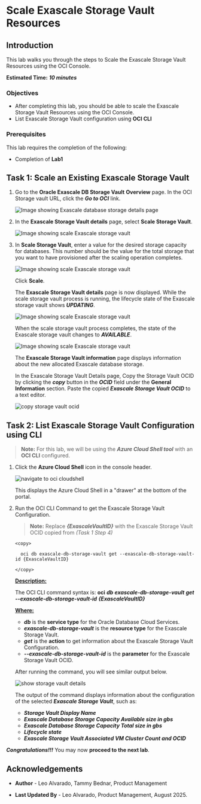 


# Scale Exascale Storage Vault Resources


## Introduction

This lab walks you through the steps to Scale the Exascale Storage Vault Resources using the OCI Console.

**Estimated Time:** ***10 minutes***


### Objectives

-   After completing this lab, you should be able to scale the Exascale Storage Vault Resources using the OCI Console.
-   List Exascale Storage Vault configuration using **OCI CLI**


### Prerequisites

This lab requires the completion of the following:

* Completion of **Lab1**


## Task 1: Scale an Existing Exascale Storage Vault

1. Go to the **Oracle Exascale DB Storage Vault** **Overview** page. In the OCI Storage vault URL, click the ***Go to OCI*** link. 

   ![Image showing Exascale database storage details page](./images/azure-storage-vault-go-to-oci.png "Image showing Exascale database storage details page")

2. In the **Exascale Storage Vault details** page, select **Scale Storage Vault**.

   ![Image showing scale Exascale storage vault](./images/scale-storage-vault.png "Image showing scale storage vault")

3. In **Scale Storage Vault**, enter a value for the desired storage capacity for databases. This number should be the value for the total storage that you want to have provisioned after the scaling operation completes.

   ![Image showing scale Exascale storage vault](./images/scale-storage-vault-page-before.png "Image showing scale storage vault")

   Click **Scale**.

   The **Exascale Storage Vault details** page is now displayed. While the scale storage vault process is running, the lifecycle state of the Exascale storage vault shows ***UPDATING***.

   ![Image showing scale Exascale storage vault](./images/scale-vault-updating.png "Image showing scale storage vault")

   When the scale storage vault process completes, the state of the Exascale storage vault changes to ***AVAILABLE***.

   ![Image showing scale Exascale storage vault](./images/scale-vault-available.png "Image showing scale storage vault")

   The **Exascale Storage Vault information** page displays information about the new allocated Exascale database storage.

   In the Exascale Storage Vault Details page, Copy the Storage Vault OCID by clicking the ***copy*** button in the ***OCID*** field under the **General Information** section. 
   Paste the copied ***Exascale Storage Vault OCID*** to a text editor.

   ![copy storage vault ocid](./images/storage-vault-copy-ocid.png "copy storage vault ocid")

## Task 2: List Exascale Storage Vault Configuration using CLI

   >**Note:** For this lab, we will be using the ***Azure Cloud Shell tool*** with an **OCI CLI** configured. 

1. Click the **Azure Cloud Shell** icon in the console header. 
   
   ![navigate to oci cloudshell](./images/azure-cloud-shell.png "navigate to oci cloudshell")

   This displays the Azure Cloud Shell in a "drawer" at the bottom of the portal.

2. Run the OCI CLI Command to get the Exascale Storage Vault Configuration.

      >**Note:** Replace ***{ExascaleVaultID}*** with the Exascale Storage Vault OCID copied from *(Task 1 Step 4)*

    ```
    <copy>

      oci db exascale-db-storage-vault get --exascale-db-storage-vault-id {ExascaleVaultID}

    </copy>
    ```

   **<u>Description:</u>** 

   The OCI CLI command syntax is: **oci** ***db*** ***exascale-db-storage-vault*** ***get*** ***--exascale-db-storage-vault-id*** ***{ExascaleVaultID}***

   **<u>Where:</u>**

      * ***db*** is the **service type** for the Oracle Database Cloud Services.
      * ***exascale-db-storage-vault*** is the **resource type** for the Exascale Storage Vault.
      * ***get*** is the **action** to get information about the Exascale Storage Vault Configuration.
      * ***--exascale-db-storage-vault-id*** is the **parameter** for the Exascale Storage Vault OCID.

   After running the command, you will see similar output below.

   ![show storage vault details](./images/get-storage-vault-details.png "show storage vault details")

   The output of the command displays information about the configuration of the selected  ***Exascale Storage Vault***, such as:

      * ***Storage Vault Display Name***
      * ***Exascale Database Storage Capacity Available size in gbs***
      * ***Exascale Database Storage Capacity Total size in gbs***
      * ***Lifecycle state***
      * ***Exascale Storage Vault Associated VM Cluster Count and OCID***

***Congratulations!!!*** You may now **proceed to the next lab**.

## Acknowledgements

* **Author** - Leo Alvarado, Tammy Bednar, Product Management
  
* **Last Updated By** - Leo Alvarado, Product Management, August 2025.
